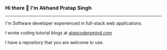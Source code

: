 ### Hi there 👋 I'm Akhand Pratap Singh 
<hr>
I'm Software developer experienced in full-stack web applications.




I wrote coding tutorial blogs at <a href="https://algocodersmind.com/">algocodersmind.com</a> 



I have a repository that you are welcome to use.



<!--
**Akhand2021/Akhand2021** is a ✨ _special_ ✨ repository because its `README.md` (this file) appears on your GitHub profile.

Here are some ideas to get you started:

- 🔭 I’m currently working on ...
- 🌱 I’m currently learning ...
- 👯 I’m looking to collaborate on ...
- 🤔 I’m looking for help with ...
- 💬 Ask me about ...
- 📫 How to reach me: ...
- 😄 Pronouns: ...
- ⚡ Fun fact: ...
-->
